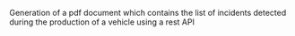 Generation of a pdf document which contains the list of incidents detected during the production of a vehicle using a rest API
